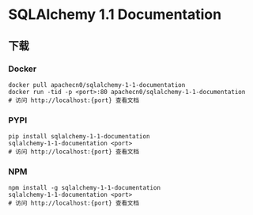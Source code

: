 # SQLAlchemy 1.1 Documentation

## 下载

### Docker

```
docker pull apachecn0/sqlalchemy-1-1-documentation
docker run -tid -p <port>:80 apachecn0/sqlalchemy-1-1-documentation
# 访问 http://localhost:{port} 查看文档
```

### PYPI

```
pip install sqlalchemy-1-1-documentation
sqlalchemy-1-1-documentation <port>
# 访问 http://localhost:{port} 查看文档
```

### NPM

```
npm install -g sqlalchemy-1-1-documentation
sqlalchemy-1-1-documentation <port>
# 访问 http://localhost:{port} 查看文档
```